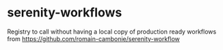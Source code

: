 # serenity-workflows

Registry to call without having a local copy of production ready workflows from https://github.com/romain-cambonie/serenity-workflow

